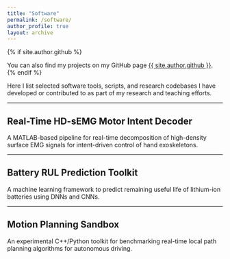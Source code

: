 ```yaml
---
title: "Software"
permalink: /software/
author_profile: true
layout: archive
---
```


{% if site.author.github %}
  <div class="wordwrap">
    You can also find my projects on my GitHub page
    <a href="https://github.com/{{ site.author.github | uri_escape }}">{{ site.author.github }}</a>.
  </div>
{% endif %}

Here I list selected software tools, scripts, and research codebases I have developed or contributed to as part of my research and teaching efforts.

---

## Real-Time HD-sEMG Motor Intent Decoder

A MATLAB-based pipeline for real-time decomposition of high-density surface EMG signals for intent-driven control of hand exoskeletons.

<!--
- 🔗 [GitHub Repository](https://github.com/YOUR_USERNAME/hdsemg-decoder)
- 🛠️ Technologies: Python, NumPy, FastICA, PyTorch
- 📄 Description: Extracts motor unit firings from HD-sEMG and decodes finger-level motor intent.
-->

---

## Battery RUL Prediction Toolkit

A machine learning framework to predict remaining useful life of lithium-ion batteries using DNNs and CNNs.

<!--
- 🔗 [GitHub Repository](https://github.com/YOUR_USERNAME/battery-rul)
- 🛠️ Technologies: Python, scikit-learn, TensorFlow
- 📄 Description: Provides preprocessing, feature extraction, and time-to-failure estimation tools. 
-->

---

## Motion Planning Sandbox

An experimental C++/Python toolkit for benchmarking real-time local path planning algorithms for autonomous driving.

<!--
- 🔗 [GitHub Repository](https://github.com/YOUR_USERNAME/path-planning-sandbox)
- 🛠️ Technologies: C++, Python, ROS, RViz
- 📄 Description: Supports motion planning under constraints using MPC and convex solvers.
-->
